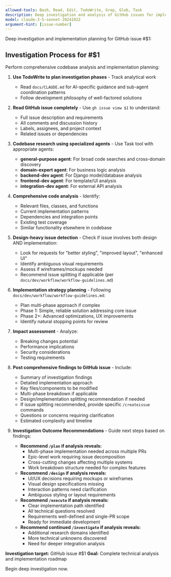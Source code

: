 ```yaml
---
allowed-tools: Bash, Read, Edit, TodoWrite, Grep, Glob, Task
description: Deep investigation and analysis of GitHub issues for implementation planning
model: claude-3-5-sonnet-20241022
argument-hint: [issue-number]
---
```


Deep investigation and implementation planning for GitHub issue #$1:

## Investigation Process for #$1

Perform comprehensive codebase analysis and implementation planning:

1. **Use TodoWrite to plan investigation phases** - Track analytical work
   - Read `docs/CLAUDE.md` for AI-specific guidance and sub-agent coordination patterns
   - Follow development philosophy of well-factored solutions

2. **Read GitHub issue completely** - Use `gh issue view $1` to understand:
   - Full issue description and requirements
   - All comments and discussion history
   - Labels, assignees, and project context
   - Related issues or dependencies

3. **Codebase research using specialized agents** - Use Task tool with appropriate agents:
   - **general-purpose agent**: For broad code searches and cross-domain discovery
   - **domain-expert agent**: For business logic analysis
   - **backend-dev agent**: For Django model/database analysis
   - **frontend-dev agent**: For template/UI analysis
   - **integration-dev agent**: For external API analysis

4. **Comprehensive code analysis** - Identify:
   - Relevant files, classes, and functions
   - Current implementation patterns
   - Dependencies and integration points
   - Existing test coverage
   - Similar functionality elsewhere in codebase

5. **Design-heavy issue detection** - Check if issue involves both design AND implementation:
   - Look for requests for "better styling", "improved layout", "enhanced UI"
   - Identify ambiguous visual requirements
   - Assess if wireframes/mockups needed
   - Recommend issue splitting if applicable (per `docs/dev/workflow/workflow-guidelines.md`)

6. **Implementation strategy planning** - Following `docs/dev/workflow/workflow-guidelines.md`:
   - Plan multi-phase approach if complex
   - Phase 1: Simple, reliable solution addressing core issue
   - Phase 2+: Advanced optimizations, UX improvements
   - Identify natural stopping points for review

7. **Impact assessment** - Analyze:
   - Breaking changes potential
   - Performance implications
   - Security considerations
   - Testing requirements

8. **Post comprehensive findings to GitHub issue** - Include:
   - Summary of investigation findings
   - Detailed implementation approach
   - Key files/components to be modified
   - Multi-phase breakdown if applicable
   - Design/implementation splitting recommendation if needed
   - If issue splitting recommended, provide specific `/createissue` commands
   - Questions or concerns requiring clarification
   - Estimated complexity and timeline

9. **Investigation Outcome Recommendations** - Guide next steps based on findings:
   - **Recommend `/plan` if analysis reveals:**
     - Multi-phase implementation needed across multiple PRs
     - Epic-level work requiring issue decomposition
     - Cross-cutting changes affecting multiple systems
     - Work breakdown structure needed for complex features
   - **Recommend `/design` if analysis reveals:**
     - UI/UX decisions requiring mockups or wireframes
     - Visual design specifications missing
     - Interaction patterns need clarification
     - Ambiguous styling or layout requirements
   - **Recommend `/execute` if analysis reveals:**
     - Clear implementation path identified
     - All technical questions resolved
     - Requirements well-defined and single-PR scope
     - Ready for immediate development
   - **Recommend continued `/investigate` if analysis reveals:**
     - Additional research domains identified
     - More technical unknowns discovered
     - Need for deeper integration analysis

**Investigation target:** GitHub issue #$1
**Goal:** Complete technical analysis and implementation roadmap

Begin deep investigation now.